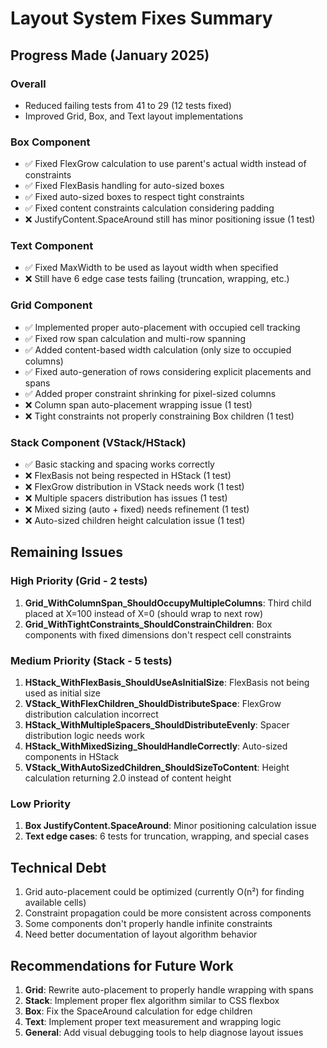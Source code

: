 # Layout System Fixes Summary

## Progress Made (January 2025)

### Overall
- Reduced failing tests from 41 to 29 (12 tests fixed)
- Improved Grid, Box, and Text layout implementations

### Box Component
- ✅ Fixed FlexGrow calculation to use parent's actual width instead of constraints
- ✅ Fixed FlexBasis handling for auto-sized boxes
- ✅ Fixed auto-sized boxes to respect tight constraints
- ✅ Fixed content constraints calculation considering padding
- ❌ JustifyContent.SpaceAround still has minor positioning issue (1 test)

### Text Component
- ✅ Fixed MaxWidth to be used as layout width when specified
- ❌ Still have 6 edge case tests failing (truncation, wrapping, etc.)

### Grid Component
- ✅ Implemented proper auto-placement with occupied cell tracking
- ✅ Fixed row span calculation and multi-row spanning
- ✅ Added content-based width calculation (only size to occupied columns)
- ✅ Fixed auto-generation of rows considering explicit placements and spans
- ✅ Added proper constraint shrinking for pixel-sized columns
- ❌ Column span auto-placement wrapping issue (1 test)
- ❌ Tight constraints not properly constraining Box children (1 test)

### Stack Component (VStack/HStack)
- ✅ Basic stacking and spacing works correctly
- ❌ FlexBasis not being respected in HStack (1 test)
- ❌ FlexGrow distribution in VStack needs work (1 test)
- ❌ Multiple spacers distribution has issues (1 test)
- ❌ Mixed sizing (auto + fixed) needs refinement (1 test)
- ❌ Auto-sized children height calculation issue (1 test)

## Remaining Issues

### High Priority (Grid - 2 tests)
1. **Grid_WithColumnSpan_ShouldOccupyMultipleColumns**: Third child placed at X=100 instead of X=0 (should wrap to next row)
2. **Grid_WithTightConstraints_ShouldConstrainChildren**: Box components with fixed dimensions don't respect cell constraints

### Medium Priority (Stack - 5 tests)
1. **HStack_WithFlexBasis_ShouldUseAsInitialSize**: FlexBasis not being used as initial size
2. **VStack_WithFlexChildren_ShouldDistributeSpace**: FlexGrow distribution calculation incorrect
3. **HStack_WithMultipleSpacers_ShouldDistributeEvenly**: Spacer distribution logic needs work
4. **HStack_WithMixedSizing_ShouldHandleCorrectly**: Auto-sized components in HStack
5. **VStack_WithAutoSizedChildren_ShouldSizeToContent**: Height calculation returning 2.0 instead of content height

### Low Priority
1. **Box JustifyContent.SpaceAround**: Minor positioning calculation issue
2. **Text edge cases**: 6 tests for truncation, wrapping, and special cases

## Technical Debt

1. Grid auto-placement could be optimized (currently O(n²) for finding available cells)
2. Constraint propagation could be more consistent across components
3. Some components don't properly handle infinite constraints
4. Need better documentation of layout algorithm behavior

## Recommendations for Future Work

1. **Grid**: Rewrite auto-placement to properly handle wrapping with spans
2. **Stack**: Implement proper flex algorithm similar to CSS flexbox
3. **Box**: Fix the SpaceAround calculation for edge children
4. **Text**: Implement proper text measurement and wrapping logic
5. **General**: Add visual debugging tools to help diagnose layout issues